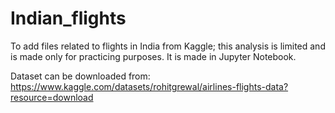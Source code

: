 # Indian_flights
To add files related to flights in India from Kaggle; this analysis is limited and is made only for practicing purposes. It is made in Jupyter Notebook.

Dataset can be downloaded from:
https://www.kaggle.com/datasets/rohitgrewal/airlines-flights-data?resource=download
